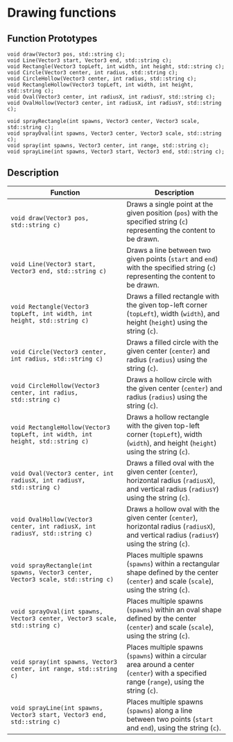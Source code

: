 # Drawing functions 

## Function Prototypes
```
void draw(Vector3 pos, std::string c);
void Line(Vector3 start, Vector3 end, std::string c);
void Rectangle(Vector3 topLeft, int width, int height, std::string c);
void Circle(Vector3 center, int radius, std::string c);
void CircleHollow(Vector3 center, int radius, std::string c);
void RectangleHollow(Vector3 topLeft, int width, int height, std::string c);
void Oval(Vector3 center, int radiusX, int radiusY, std::string c);
void OvalHollow(Vector3 center, int radiusX, int radiusY, std::string c);

void sprayRectangle(int spawns, Vector3 center, Vector3 scale, std::string c);
void sprayOval(int spawns, Vector3 center, Vector3 scale, std::string c);
void spray(int spawns, Vector3 center, int range, std::string c);
void sprayLine(int spawns, Vector3 start, Vector3 end, std::string c);
```

## Description
| **Function**                        | **Description**                                                                                                                                       |
|-------------------------------------|-------------------------------------------------------------------------------------------------------------------------------------------------------|
| `void draw(Vector3 pos, std::string c)`             | Draws a single point at the given position (`pos`) with the specified string (`c`) representing the content to be drawn.                            |
| `void Line(Vector3 start, Vector3 end, std::string c)` | Draws a line between two given points (`start` and `end`) with the specified string (`c`) representing the content to be drawn.                      |
| `void Rectangle(Vector3 topLeft, int width, int height, std::string c)` | Draws a filled rectangle with the given top-left corner (`topLeft`), width (`width`), and height (`height`) using the string (`c`).               |
| `void Circle(Vector3 center, int radius, std::string c)` | Draws a filled circle with the given center (`center`) and radius (`radius`) using the string (`c`).                                                |
| `void CircleHollow(Vector3 center, int radius, std::string c)` | Draws a hollow circle with the given center (`center`) and radius (`radius`) using the string (`c`).                                                |
| `void RectangleHollow(Vector3 topLeft, int width, int height, std::string c)` | Draws a hollow rectangle with the given top-left corner (`topLeft`), width (`width`), and height (`height`) using the string (`c`).              |
| `void Oval(Vector3 center, int radiusX, int radiusY, std::string c)` | Draws a filled oval with the given center (`center`), horizontal radius (`radiusX`), and vertical radius (`radiusY`) using the string (`c`).     |
| `void OvalHollow(Vector3 center, int radiusX, int radiusY, std::string c)` | Draws a hollow oval with the given center (`center`), horizontal radius (`radiusX`), and vertical radius (`radiusY`) using the string (`c`).    |
| `void sprayRectangle(int spawns, Vector3 center, Vector3 scale, std::string c)` | Places multiple spawns (`spawns`) within a rectangular shape defined by the center (`center`) and scale (`scale`), using the string (`c`).      |
| `void sprayOval(int spawns, Vector3 center, Vector3 scale, std::string c)` | Places multiple spawns (`spawns`) within an oval shape defined by the center (`center`) and scale (`scale`), using the string (`c`).            |
| `void spray(int spawns, Vector3 center, int range, std::string c)` | Places multiple spawns (`spawns`) within a circular area around a center (`center`) with a specified range (`range`), using the string (`c`).     |
| `void sprayLine(int spawns, Vector3 start, Vector3 end, std::string c)` | Places multiple spawns (`spawns`) along a line between two points (`start` and `end`), using the string (`c`).                                   |

